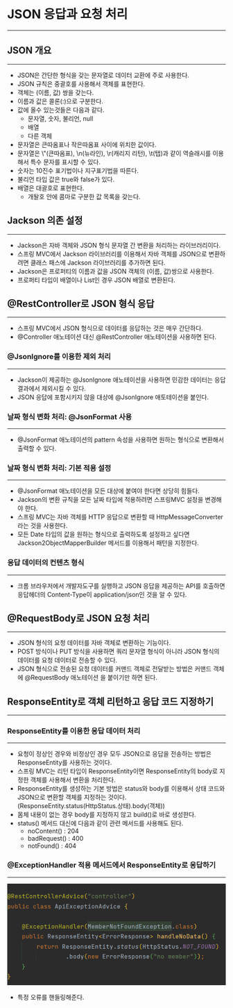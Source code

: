 # JSON 응답과 요청 처리

---

## JSON 개요

---
* JSON은 간단한 형식을 갖는 문자열로 데이터 교환에 주로 사용한다.
* JSON 규칙은 중괄호를 사용해서 객체를 표현한다.
* 객체는 (이름, 값) 쌍을 갖는다.
* 이름과 값은 콜론(:)으로 구분한다.
* 값에 올수 있는것들은 다음과 같다.
  * 문자열, 숫자, 불리언, null
  * 배열
  * 다른 객체
* 문자열은 큰따옴표나 작은따옴표 사이에 위치한 값이다.
* 문자열은 \\"(큰따옴표), \n(뉴라인), \r(캐리지 리턴), \t(탭)과 같이 역슬래시를
이용해서 특수 문자를 표시할 수 있다.
* 숫자는 10진수 표기법이나 지구표기법을 따른다.
* 불리언 타입 값은 true와 false가 있다.
* 배열은 대괄호로 표현한다.
  * 개돨호 안에 콤마로 구분한 값 목록을 갖는다.

## Jackson 의존 설정

--- 
* Jackson은 자바 객체와 JSON 형식 문자열 간 변환을 처리하는 라이브러리이다.
* 스프링 MVC에서 Jackson 라이브러리를 이용해서 자바 객체를 JSON으로 변환하려면 클래스
패스에 Jackson 라이브러리를 추가하면 된다.
* Jackson은 프로퍼티의 이름과 값을 JSON 객체의 (이름, 값)쌍으로 사용한다.
* 프로퍼티 타입이 배열이나 List인 경우 JSON 배열로 변환된다.

## @RestController로 JSON 형식 응답

---
* 스프링 MVC에서 JSON 형식으로 데이터를 응답하는 것은 매우 간단하다.
* @Controller 애노테이션 대신 @RestController 애노테이션을 사용하면 된다.

### @JsonIgnore를 이용한 제외 처리

---
* Jackson이 제공하는 @JsonIgnore 애노테이션을 사용하면 민감한 데이터는 응답결과에서 제외시킬 수 있다.
* JSON 응답에 포함시키지 않을 대상에 @JsonIgnore 애토테이션을 붙인다.

### 날짜 형식 변화 처리: @JsonFormat 사용

---
* @JsonFormat 애노테이션의 pattern 속성을 사용하면 원하는 형식으로 변환해서 출력할 수 있다.

### 날짜 형식 변화 처리: 기본 적용 설정

---
* @JsonFormat 애노테이션을 모든 대상에 붙여야 한다면 상당히 힘들다.
* Jackson의 변환 규칙을 모든 날짜 타입에 적용하려면 스프링MVC 설정을 변경해야 한다.
* 스프링 MVC는 자바 객체를 HTTP 응답으로 변환할 때 HttpMessageConverter라는 것을 사용한다.
* 모든 Date 타입의 값을 원하는 형식으로 출력하도록 설정하고 싶다면 Jackson2ObjectMapperBuilder
메서드를 이용해서 패턴을 지정한다.

### 응답 데이터의 컨텐츠 형식

---
* 크롬 브라우저에서 개발자도구를 실행하고 JSON 응답을 제공하는 API를 호출하면 응답헤더의 Content-Type이
application/json인 것을 알 수 있다.

## @RequestBody로 JSON 요청 처리

---
* JSON 형식의 요청 데이터를 자바 객체로 변환하는 기능이다.
* POST 방식이나 PUT 방식을 사용하면 쿼리 문자열 형식이 아니라 JSON 형식의 데이터를 요청 데이터로
전송할 수 있다.
* JSON 형식으로 전송된 요청 데이터를 커맨드 객체로 전달받는 방법은 커맨드 객체에 @RequestBody 애노테이션
을 붙이기만 하면 된다.

## ResponseEntity로 객체 리턴하고 응답 코드 지정하기

---

### ResponseEntity를 이용한 응답 데이터 처리

---
* 요청이 정상인 경우와 비정상인 경우 모두 JSON으로 응답을 전송하는 방법은 ResponseEntity를 사용하는 것이다.
* 스프링 MVC는 리턴 타입이 ResponseEntity이면 ResponseEntity의 body로 지정한 객체를 사용해서
변환을 처리한다.
* ResponseEntity를 생성하는 기본 방법은 status와 body를 이용해서 상태 코드와 JSON으로 변환할 객체를
지정하는 것이다.(ResponseEntity.status(HttpStatus.상태).body(객체))
* 몸체 내용이 없는 경우 body를 지정하지 않고 build()로 바로 생성한다.
* status() 메서드 대신에 다음과 같이 관련 메서드를 사용해도 된다.
  * noContent() : 204
  * badRequest() : 400
  * notFound() : 404

### @ExceptionHandler 적용 메서드에서 ResponseEntity로 응답하기

---
<img src="image/ErrorHandler.PNG">

* 특정 오류를 핸들링해준다.